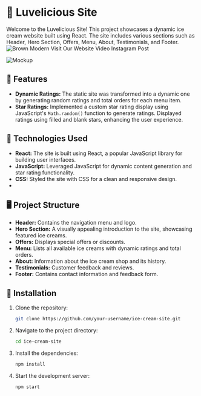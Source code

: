 # 🍦 Luvelicious Site

Welcome to the Luvelicious Site! This project showcases a dynamic ice cream website built using React. The site includes various sections such as Header, Hero Section, Offers, Menu, About, Testimonials, and Footer.
![Brown Modern Visit Our Website Video Instagram Post](https://github.com/user-attachments/assets/6d7e793e-ebc5-4190-a8d8-bc153275c497)

![Mockup](https://github.com/user-attachments/assets/cba25d96-36d9-4c05-8aa0-ee505dc007ea)


## 🚀 Features

- **Dynamic Ratings:** The static site was transformed into a dynamic one by generating random ratings and total orders for each menu item.
- **Star Ratings:** Implemented a custom star rating display using JavaScript's `Math.random()` function to generate ratings. Displayed ratings using filled and blank stars, enhancing the user experience.

## 🧰 Technologies Used

- **React:** The site is built using React, a popular JavaScript library for building user interfaces.
- **JavaScript:** Leveraged JavaScript for dynamic content generation and star rating functionality.
- **CSS:** Styled the site with CSS for a clean and responsive design.
- 

## 🖥️ Project Structure

- **Header:** Contains the navigation menu and logo.
- **Hero Section:** A visually appealing introduction to the site, showcasing featured ice creams.
- **Offers:** Displays special offers or discounts.
- **Menu:** Lists all available ice creams with dynamic ratings and total orders.
- **About:** Information about the ice cream shop and its history.
- **Testimonials:** Customer feedback and reviews.
- **Footer:** Contains contact information and feedback form.

## 📂 Installation

1. Clone the repository:
   ```bash
   git clone https://github.com/your-username/ice-cream-site.git
   ```
2. Navigate to the project directory:
   ```bash
   cd ice-cream-site
   ```
3. Install the dependencies:
   ```bash
   npm install
   ```
4. Start the development server:
   ```bash
   npm start
   ```
